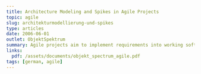 ```yaml
---
title: Architecture Modeling and Spikes in Agile Projects
topic: agile
slug: architekturmodellierung-und-spikes
type: articles
date: 2006-06-01
outlet: ObjektSpektrum
summary: Agile projects aim to implement requirements into working software as quickly as possible and to regularly produce potentially deliverable product increments. However, a prerequisite for targeted development is a clear understanding of the software architecture. How much architectural modeling is necessary in agile projects? When does it take place? Who carries it out, and how much time is required? The article discusses these questions and draws on the authors’ experience with agile product development projects in the enterprise and embedded domains.
links:
  pdf: /assets/documents/objekt_spectrum_agile.pdf
tags: [german, agile]
---
```



